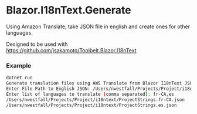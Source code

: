# Blazor.I18nText.Generate

Using Amazon Translate, take JSON file in english and create ones for other languages.

Designed to be used with https://github.com/jsakamoto/Toolbelt.Blazor.I18nText

### Example
```bash
dotnet run
Generate translation files using AWS Translate from Blazor I18nText JSON
Enter File Path to English JSON: /Users/nwestfall/Projects/Project/i18ntext/ProjectStrings.en.json
Enter list of languages to translate (comma separated): fr-CA,es
/Users/nwestfall/Projects/Project/i18ntext/ProjectStrings.fr-CA.json
/Users/nwestfall/Projects/Project/i18ntext/ProjectStrings.es.json